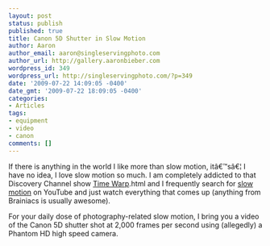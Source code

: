 ```yaml
---
layout: post
status: publish
published: true
title: Canon 5D Shutter in Slow Motion
author: Aaron
author_email: aaron@singleservingphoto.com
author_url: http://gallery.aaronbieber.com
wordpress_id: 349
wordpress_url: http://singleservingphoto.com/?p=349
date: '2009-07-22 14:09:05 -0400'
date_gmt: '2009-07-22 18:09:05 -0400'
categories:
- Articles
tags:
- equipment
- video
- canon
comments: []
---
```

If there is anything in the world I like more than slow motion,
itâ€™sâ€¦ I have no idea, I love slow motion so much. I am completely
addicted to that Discovery Channel show [Time
Warp](http://dsc.discovery.com/tv/time-warp/time-warp).html and I
frequently search for [slow
motion](http://www.youtube.com/results?search_query=slow+motion&search_type=&aq=f)
on YouTube and just watch everything that comes up (anything from
Brainiacs is usually awesome).

For your daily dose of photography-related slow motion, I bring you a
video of the Canon 5D shutter shot at 2,000 frames per second using
(allegedly) a Phantom HD high speed camera.


